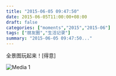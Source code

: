 ```yaml
---
title: "2015-06-05 09:47:50"
date: 2015-06-05T11:00:00+08:00
draft: false
categories: ["moments","2015","2015-06"]
tags: ["朋友圈","生活记录"]
summary: "2015-06-05 09:47:50..."
---
```


全景图玩起来！[得意]

![Media 1](/Moments/photos/2015-06-05/201506050947500.jpg)

